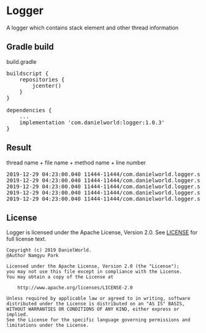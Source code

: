 # Logger
A logger which contains stack element and other thread information

## Gradle build
build.gradle
<pre>
buildscript {
    repositories {
        jcenter()
    }
}

dependencies {
    ...
    implementation 'com.danielworld:logger:1.0.3'
}
</pre>

## Result
thread name + file name + method name + line number
<pre>
2019-12-29 04:23:00.040 11444-11444/com.danielworld.logger.sample V/com.danielworld.logger.sample.MainActivity: (thread : main)[[MainActivity.kt>onCreate>#15]] Hello debug!
2019-12-29 04:23:00.040 11444-11444/com.danielworld.logger.sample V/com.danielworld.logger.sample.MainActivity: (thread : main)[[MainActivity.kt>onCreate>#16]] Hello info!
2019-12-29 04:23:00.040 11444-11444/com.danielworld.logger.sample V/com.danielworld.logger.sample.MainActivity: (thread : main)[[MainActivity.kt>onCreate>#17]] Hello verbose!
2019-12-29 04:23:00.040 11444-11444/com.danielworld.logger.sample V/com.danielworld.logger.sample.MainActivity: (thread : main)[[MainActivity.kt>onCreate>#18]] Hello warning!
2019-12-29 04:23:00.040 11444-11444/com.danielworld.logger.sample V/com.danielworld.logger.sample.MainActivity: (thread : main)[[MainActivity.kt>onCreate>#19]] Hello error!
</pre>

## License
Logger is licensed under the Apache License, Version 2.0.
See [LICENSE](LICENSE.txt) for full license text.

```
Copyright (c) 2019 DanielWorld.
@Author Namgyu Park

Licensed under the Apache License, Version 2.0 (the "License");
you may not use this file except in compliance with the License.
You may obtain a copy of the License at

    http://www.apache.org/licenses/LICENSE-2.0

Unless required by applicable law or agreed to in writing, software
distributed under the License is distributed on an "AS IS" BASIS,
WITHOUT WARRANTIES OR CONDITIONS OF ANY KIND, either express or implied.
See the License for the specific language governing permissions and
limitations under the License.
```